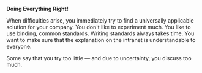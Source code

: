 **Doing Everything Right!**

When difficulties arise, you immediately try to find a universally applicable solution for your company. You don't like to experiment much. You like to use binding, common standards. Writing standards always takes time. You want to make sure that the explanation on the intranet is understandable to everyone.

Some say that you try too little — and due to uncertainty, you discuss too much.
